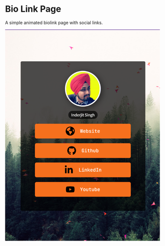 
# Bio Link Page

A simple animated biolink page with social links.




![Logo](https://github.com/Inderjit-fullstack-dev/biolink/blob/master/images/output.png?raw=true)

